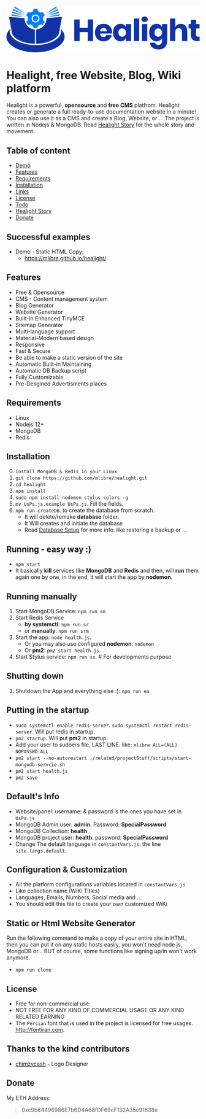 <div align="center">
	<img alt="Healgiht Logo" src="related/projectStuff/Logo/Healight_Logo_Horizontal.png">
</div>

# Healight, free Website, Blog, Wiki platform
Healight is a powerful, **opensource** and **free** **CMS** platfrom. Healight creates or generate a full ready-to-use documentation website in a minute!
You can also use it as a CMS and create a Blog, Website, or ...
The project is written in Nodejs & MongoDB. Read [Healight Story](#healight-story) for the whole story and movement.

## Table of content
+ [Demo](#successful-examples)
+ [Features](#features)
+ [Requirements](#requirements)
+ [Installation](#installation)
+ [Links](#links)
+ [License](#license)
+ [Todo](#todo)
+ [Healight Story](#healight-story)
+ [Donate](#donate)

## Successful examples
+ Demo - Static HTML Copy:
	* https://mlibre.github.io/healight/

## Features
* Free & Opensource
* CMS - Content management system
* Blog Generator
* Website Generator
* Built-in Enhanced TinyMCE
* Sitemap Generator
* Multi-language support
* Material-Modern based design
* Responsive
* Fast & Secure
* Be able to make a static version of the site 
* Automatic Built-in Maintaining
* Automatic DB Backup script
* Fully Customizable
* Pre-Desgined Advertisments places


## Requirements
+ Linux
+ Nodejs 12+
+ MongoDB
+ Redis

## Installation
0. `Install MongoDB & Redis in your Linux`
1. `git clone https://github.com/mlibre/healight.git`
2. `cd healight`
3. `npm install`
4. `sudo npm install nodemon stylus colors -g`
5. `mv UsPs.js.example UsPs.js`. Fill the fields.
6. `npm run createDB`. to create the database from scratch.
	* It will delete/remake **database** folder.
	* It Will creates and initiate the database 
	* Read [Database Setup](https://github.com/mlibre/healight/blob/master/related/projectStuff/server%20%26%20site/database.md) for more info. like restoring a backup or ...

## Running - easy way :)
* `npm start`
* It basically **kill** services like **MongoDB** and **Redis** and then, will **run** them again one by one, in the end, it will start the app by **nodemon**.

## Running manually
1. Start MongoDB Service: `npm run sm`
2. Start Redis Service
	* **by systemctl**: `npm run sr`
	* or **manually**: `npm run srm`
3. Start the app: `node health.js`.
	* Or you may also use configured **nodemon**: `nodemon`
	* Or **pm2**: `pm2 start health.js`
3. Start Stylus service: `npm run ss`. # For developments purpose

## Shutting down
3. Shutdown the App and everything else :): `npm run ea`

## Putting in the startup
* `sudo systemctl enable redis-server`. `sudo systemctl restart redis-server`. Will put redis in startup.
* `pm2 startup`. Will put **pm2** in startup.
* Add your user to sudoers file, LAST LINE. like: `mlibre ALL=(ALL) NOPASSWD:ALL`
* `pm2 start --no-autorestart ./related/projectStuff/scripts/start-mongodb-servcie.sh`
* `pm2 start health.js`
* `pm2 save`

## Default's Info
* Website/panel: username: & password is the ones you have set in `UsPs.js`
* MongoDB Admin user: **admin**. Password: **SpecialPassword**
* MongoDB Collection: **health**
* MongoDB project user: **health**. password: **SpecialPassword**
* Change The default language in `constantVars.js`. the line `site.langs.default`.

## Configuration & Customization
* All the platform configurations variables located in `constantVars.js`
* Like collection name (WiKi Titles)
* Languages, Emails, Numbers, Social media and ...
* You should edit this file to create your own customized WiKi

## Static or Html Website Generator
Run the following command to make a copy of your entire site in HTML, then you can put it on any static hosts easily, you won't need node js, MongoDB or... BUT of course, some functions like signing up/in won't work anymore.
* `npm run clone`

## License
* Free for non-commercial use.
* NOT FREE FOR ANY KIND OF COMMERCIAL USAGE OR ANY KIND RELATED EARNING
* The `Persian` font that is used in the project is licensed for free usages. http://fontiran.com.

## Thanks to the kind contributors
* [chimzycash](https://github.com/chimzycash) - Logo Designer

## Donate
My ETH Address:
> 0xc9b64496986E7b6D4A68fDF69eF132A35e91838e
